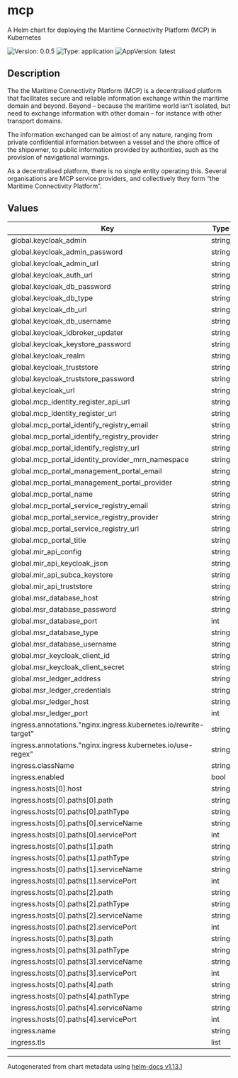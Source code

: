 # mcp

A Helm chart for deploying the Maritime Connectivity Platform (MCP) in Kubernetes

![Version: 0.0.5](https://img.shields.io/badge/Version-0.0.5-informational?style=flat-square) ![Type: application](https://img.shields.io/badge/Type-application-informational?style=flat-square) ![AppVersion: latest](https://img.shields.io/badge/AppVersion-latest-informational?style=flat-square)

## Description
The the Maritime Connectivity Platform (MCP) is a decentralised platform that
facilitates secure and reliable information exchange within the maritime domain
and beyond. Beyond – because the maritime world isn’t isolated, but need to
exchange information with other domain – for instance with other transport
domains.

The information exchanged can be almost of any nature, ranging from private
confidential information between a vessel and the shore office of the shipowner,
to public information provided by authorities, such as the provision of
navigational warnings.

As a decentralised platform, there is no single entity operating this. Several
organisations are MCP service providers, and collectively they form “the
Maritime Connectivity Platform”.

## Values

| Key | Type | Default | Description |
|-----|------|---------|-------------|
| global.keycloak_admin | string | `"admin"` |  |
| global.keycloak_admin_password | string | `"changeit"` |  |
| global.keycloak_admin_url | string | `"http://localhost/mcp/auth"` |  |
| global.keycloak_auth_url | string | `"http://localhost/mcp/auth"` |  |
| global.keycloak_db_password | string | `"changeit"` |  |
| global.keycloak_db_type | string | `"postgres"` |  |
| global.keycloak_db_url | string | `"jdbc:postgresql://localhost/keycloak_mcp"` |  |
| global.keycloak_db_username | string | `"admin"` |  |
| global.keycloak_idbroker_updater | string | `""` |  |
| global.keycloak_keystore_password | string | `"changeit"` |  |
| global.keycloak_realm | string | `"MCP"` |  |
| global.keycloak_truststore | string | `""` |  |
| global.keycloak_truststore_password | string | `"changeit\""` |  |
| global.keycloak_url | string | `"http://localhost/mcp"` |  |
| global.mcp_identity_register_api_url | string | `"http://localhost/mcp/mir/oidc/api"` |  |
| global.mcp_identity_register_url | string | `"http://localhost/mcp/mir"` |  |
| global.mcp_portal_identify_registry_email | string | `"test@email.org"` |  |
| global.mcp_portal_identify_registry_provider | string | `"Maritime Connectivity Platform"` |  |
| global.mcp_portal_identify_registry_url | string | `"https://localhost/mcp/mir"` |  |
| global.mcp_portal_identity_provider_mrn_namespace | string | `"mcp"` |  |
| global.mcp_portal_management_portal_email | string | `"test@email.org"` |  |
| global.mcp_portal_management_portal_provider | string | `"Maritime Connectivity Platform"` |  |
| global.mcp_portal_name | string | `"MCP Testbed"` |  |
| global.mcp_portal_service_registry_email | string | `"test@email.org"` |  |
| global.mcp_portal_service_registry_provider | string | `"Maritime Connectivity Platform"` |  |
| global.mcp_portal_service_registry_url | string | `"https://mcp.grad-rrnav.pub/mcp/msr"` |  |
| global.mcp_portal_title | string | `"MCP Testbed - Test Environment"` |  |
| global.mir_api_config | string | `""` |  |
| global.mir_api_keycloak_json | string | `""` |  |
| global.mir_api_subca_keystore | string | `""` |  |
| global.mir_api_truststore | string | `""` |  |
| global.msr_database_host | string | `"localhost"` |  |
| global.msr_database_password | string | `"changeit"` |  |
| global.msr_database_port | int | `5432` |  |
| global.msr_database_type | string | `"postgresql"` |  |
| global.msr_database_username | string | `"admin"` |  |
| global.msr_keycloak_client_id | string | `"mcpsvreg"` |  |
| global.msr_keycloak_client_secret | string | `"changeit"` |  |
| global.msr_ledger_address | string | `"0x000000000000000000000000000000000000000"` |  |
| global.msr_ledger_credentials | string | `"xxxxxxxxxxxxxxxxxxxxxxxxxxxxxxxxxxxxxxxxxxxxxxxxxxxxxxxxxxxxxxxx"` |  |
| global.msr_ledger_host | string | `"mc-msr-ledger.mcp"` |  |
| global.msr_ledger_port | int | `8546` |  |
| ingress.annotations."nginx.ingress.kubernetes.io/rewrite-target" | string | `"/$1$2"` |  |
| ingress.annotations."nginx.ingress.kubernetes.io/use-regex" | string | `"true"` |  |
| ingress.className | string | `"nginx"` |  |
| ingress.enabled | bool | `true` |  |
| ingress.hosts[0].host | string | `"localhost"` |  |
| ingress.hosts[0].paths[0].path | string | `"/mcp/(auth)(.*)"` |  |
| ingress.hosts[0].paths[0].pathType | string | `"ImplementationSpecific"` |  |
| ingress.hosts[0].paths[0].serviceName | string | `"mc-keycloak"` |  |
| ingress.hosts[0].paths[0].servicePort | int | `8090` |  |
| ingress.hosts[0].paths[1].path | string | `"/(mcp/mir)(.*)"` |  |
| ingress.hosts[0].paths[1].pathType | string | `"ImplementationSpecific"` |  |
| ingress.hosts[0].paths[1].serviceName | string | `"mc-identity-registry"` |  |
| ingress.hosts[0].paths[1].servicePort | int | `8443` |  |
| ingress.hosts[0].paths[2].path | string | `"/(mcp/msr)(.*)"` |  |
| ingress.hosts[0].paths[2].pathType | string | `"ImplementationSpecific"` |  |
| ingress.hosts[0].paths[2].serviceName | string | `"mc-service-registry"` |  |
| ingress.hosts[0].paths[2].servicePort | int | `8444` |  |
| ingress.hosts[0].paths[3].path | string | `"/mcp/ledger()(.*)"` |  |
| ingress.hosts[0].paths[3].pathType | string | `"ImplementationSpecific"` |  |
| ingress.hosts[0].paths[3].serviceName | string | `"mc-msr-ledger"` |  |
| ingress.hosts[0].paths[3].servicePort | int | `8545` |  |
| ingress.hosts[0].paths[4].path | string | `"/mcp/portal()(.*)"` |  |
| ingress.hosts[0].paths[4].pathType | string | `"ImplementationSpecific"` |  |
| ingress.hosts[0].paths[4].serviceName | string | `"mcp-management-portal"` |  |
| ingress.hosts[0].paths[4].servicePort | int | `4200` |  |
| ingress.name | string | `"mcp-ingress"` |  |
| ingress.tls | list | `[]` |  |

----------------------------------------------
Autogenerated from chart metadata using [helm-docs v1.13.1](https://github.com/norwoodj/helm-docs/releases/v1.13.1)